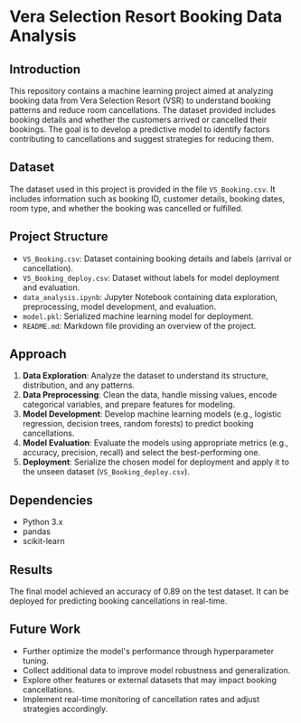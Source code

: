 # Vera Selection Resort Booking Data Analysis

## Introduction
This repository contains a machine learning project aimed at analyzing booking data from Vera Selection Resort (VSR) to understand booking patterns and reduce room cancellations. The dataset provided includes booking details and whether the customers arrived or cancelled their bookings. The goal is to develop a predictive model to identify factors contributing to cancellations and suggest strategies for reducing them.

## Dataset
The dataset used in this project is provided in the file `VS_Booking.csv`. It includes information such as booking ID, customer details, booking dates, room type, and whether the booking was cancelled or fulfilled.

## Project Structure
- `VS_Booking.csv`: Dataset containing booking details and labels (arrival or cancellation).
- `VS_Booking_deploy.csv`: Dataset without labels for model deployment and evaluation.
- `data_analysis.ipynb`: Jupyter Notebook containing data exploration, preprocessing, model development, and evaluation.
- `model.pkl`: Serialized machine learning model for deployment.
- `README.md`: Markdown file providing an overview of the project.

## Approach
1. **Data Exploration**: Analyze the dataset to understand its structure, distribution, and any patterns.
2. **Data Preprocessing**: Clean the data, handle missing values, encode categorical variables, and prepare features for modeling.
3. **Model Development**: Develop machine learning models (e.g., logistic regression, decision trees, random forests) to predict booking cancellations.
4. **Model Evaluation**: Evaluate the models using appropriate metrics (e.g., accuracy, precision, recall) and select the best-performing one.
5. **Deployment**: Serialize the chosen model for deployment and apply it to the unseen dataset (`VS_Booking_deploy.csv`).

## Dependencies
- Python 3.x
- pandas
- scikit-learn

## Results
The final model achieved an accuracy of 0.89 on the test dataset. It can be deployed for predicting booking cancellations in real-time.

## Future Work
- Further optimize the model's performance through hyperparameter tuning.
- Collect additional data to improve model robustness and generalization.
- Explore other features or external datasets that may impact booking cancellations.
- Implement real-time monitoring of cancellation rates and adjust strategies accordingly.
